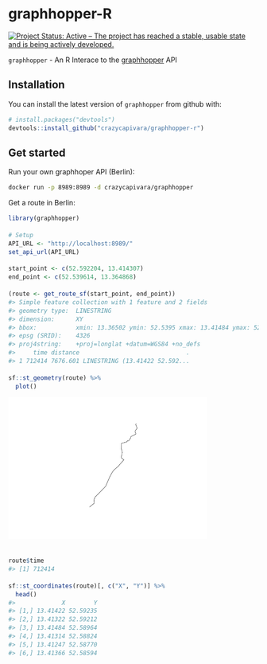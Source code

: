 
<!-- README.md is generated from README.Rmd. Please edit that file -->
graphhopper-R
=============

[![Project Status: Active – The project has reached a stable, usable state and is being actively developed.](https://www.repostatus.org/badges/latest/active.svg)](https://www.repostatus.org/#active)

`graphhopper` - An R Interace to the [graphhopper](https://www.graphhopper.com/) API

Installation
------------

You can install the latest version of `graphhopper` from github with:

``` r
# install.packages("devtools")
devtools::install_github("crazycapivara/graphhopper-r")
```

Get started
-----------

Run your own graphhoper API (Berlin):

``` bash
docker run -p 8989:8989 -d crazycapivara/graphhopper
```

Get a route in Berlin:

``` r
library(graphhopper)

# Setup
API_URL <- "http://localhost:8989/"
set_api_url(API_URL)

start_point <- c(52.592204, 13.414307)
end_point <- c(52.539614, 13.364868)

(route <- get_route_sf(start_point, end_point))
#> Simple feature collection with 1 feature and 2 fields
#> geometry type:  LINESTRING
#> dimension:      XY
#> bbox:           xmin: 13.36502 ymin: 52.5395 xmax: 13.41484 ymax: 52.59235
#> epsg (SRID):    4326
#> proj4string:    +proj=longlat +datum=WGS84 +no_defs
#>     time distance                              .
#> 1 712414 7676.601 LINESTRING (13.41422 52.592...

sf::st_geometry(route) %>%
  plot()
```

<img src="man/figures/README-example-1.png" width="400px" />

``` r

route$time
#> [1] 712414

sf::st_coordinates(route)[, c("X", "Y")] %>%
  head()
#>             X        Y
#> [1,] 13.41422 52.59235
#> [2,] 13.41322 52.59212
#> [3,] 13.41484 52.58964
#> [4,] 13.41314 52.58824
#> [5,] 13.41247 52.58770
#> [6,] 13.41366 52.58594
```
